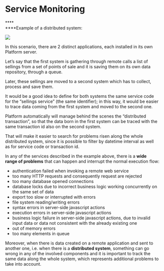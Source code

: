 # Service Monitoring

&#x20; ****  \
****Example of a distributed system:

![](https://lh3.googleusercontent.com/mD\_WFcgcaFebYB737QiDcY6M7fInG0uJC7hTVsUB\_BiOF8o4-zJfoAnDecbyWAIwwZKXlzrKSwqXqPS2KEHftlXkYemBNCO-wEPe4cQxl4wn0ITtyOUXbi5YTyVxMO3at-oelacx)

In this scenario, there are 2 distinct applications, each installed in its own Platform server.

Let’s say that the first system is gathering through remote calls a list of sellings from a set of points of sale and it is saving them on its own data repository, through a queue.

Later, these sellings are moved to a second system which has to collect, process and save them.

It would be a good idea to define for both systems the same service code for the “sellings service” (the same identifier); in this way, it would be easier to trace data coming from the first system and moved to the second one.

Platform automatically will manage behind the scenes the “distributed transaction”, so that the data born in the first system can be traced with the same transaction id also on the second system.

That will make it easier to search for problems risen along the whole distributed system, since it is possible to filter by datetime interval as well as for service code or transaction id.

In any of the services described in the example above, there is a **wide range of problems** that can happen and interrupt the normal execution flow:

* authentication failed when invoking a remote web service
* too many HTTP requests and consequently request are rejected
* too many database opened connections
* database locks due to incorrect business logic working concurrently on the same set of data
* export too slow or interrupted with errors
* file system reading/writing errors
* syntax errors in server-side javascript actions
* execution errors in server-side javascript actions
* business logic failure in server-side javascript actions, due to invalid input data or data not consistent with the already existing one
* out of memory errors
* too many elements in queue

Moreover, when there is data created on a remote application and sent to another one, i.e. when there is a **distributed system**, something can go wrong in any of the involved components and it is important to track the same data along the whole system, which represents additional problems to take into account.
